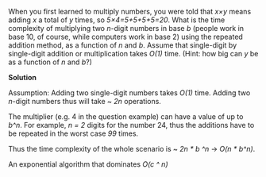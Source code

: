 When you first learned to multiply numbers, you were told that *x×y* means adding *x* a total of *y* times, so *5×4=5+5+5+5=20*. What is the time complexity of multiplying two *n*-digit numbers in base *b* (people work in base 10, of course, while computers work in base 2) using the repeated addition method, as a function of *n* and *b*. Assume that single-digit by single-digit addition or multiplication takes *O(1)* time. (Hint: how big can *y* be as a function of *n* and *b*?)

**Solution**

Assumption: Adding two single-digit numbers takes *O(1)* time. Adding two *n*-digit numbers thus will take ~ *2n* operations.

The multiplier (e.g. 4 in the question example) can have a value of up to *b^n*. For example, *n = 2* digits for the number 24, thus the additions have to be repeated in the worst case *99* times.

Thus the time complexity of the whole scenario is ~ *2n * b ^n* -> *O(n * b^n)*. 

An exponential algorithm that dominates *O(c ^ n)*
